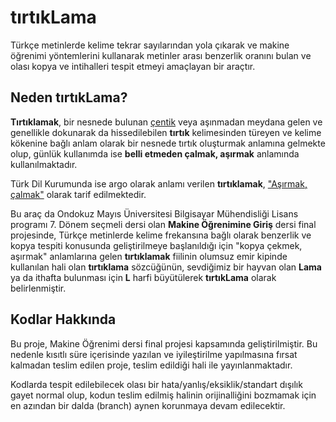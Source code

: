 # tırtıkLama

Türkçe metinlerde kelime tekrar sayılarından yola çıkarak ve makine
öğrenimi yöntemlerini kullanarak metinler arası benzerlik oranını bulan
ve olası kopya ve intihalleri tespit etmeyi amaçlayan bir araçtır.

## Neden tırtıkLama? 

**Tırtıklamak**, bir nesnede bulunan [çentik][1] veya aşınmadan meydana gelen
ve genellikle dokunarak da hissedilebilen **tırtık** kelimesinden
türeyen ve kelime kökenine bağlı anlam olarak bir nesnede tırtık
oluşturmak anlamına gelmekte olup, günlük kullanımda ise
**belli etmeden çalmak, aşırmak** anlamında kullanılmaktadır.

Türk Dil Kurumunda ise argo olarak anlamı verilen **tırtıklamak**,
["Aşırmak, çalmak"][2] olarak tarif edilmektedir.

Bu araç da Ondokuz Mayıs Üniversitesi Bilgisayar Mühendisliği Lisans
programı 7. Dönem seçmeli dersi olan **Makine Öğrenimine Giriş** dersi
final projesinde, Türkçe metinlerde kelime frekansına bağlı olarak
benzerlik ve kopya tespiti konusunda geliştirilmeye başlanıldığı
için "kopya çekmek, aşırmak" anlamlarına gelen **tırtıklamak**
fiilinin olumsuz emir kipinde kullanılan hali olan **tırtıklama**
sözcüğünün, sevdiğimiz bir hayvan olan **Lama** ya da ithafta
bulunması için **L** harfi büyütülerek **tırtıkLama** olarak
belirlenmiştir.

## Kodlar Hakkında

Bu proje, Makine Öğrenimi dersi final projesi kapsamında geliştirilmiştir.
Bu nedenle kısıtlı süre içerisinde yazılan ve iyileştirilme yapılmasına
fırsat kalmadan teslim edilen proje, teslim edildiği hali ile
yayınlanmaktadır.

Kodlarda tespit edilebilecek olası bir hata/yanlış/eksiklik/standart
dışılık gayet normal olup, kodun teslim edilmiş halinin
orijinalliğini bozmamak için en azından bir dalda (branch)
aynen korunmaya devam edilecektir.

[1]: http://www.tdk.gov.tr/index.php?option=com_gts&arama=gts&kelime=t%C4%B1rt%C4%B1k

[2]: http://www.tdk.gov.tr/index.php?option=com_gts&arama=gts&kelime=t%C4%B1rt%C4%B1klamak
